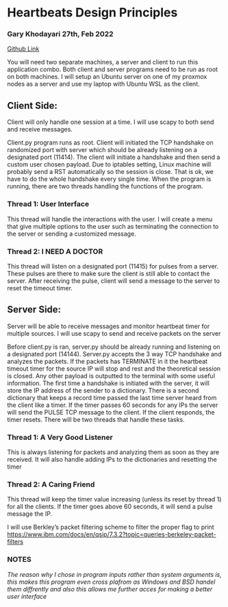 # Heartbeats Design Principles
### Gary Khodayari 27th, Feb 2022

[Github Link](https://github.com/d0ntblink/heartbeats)

You will need two separate machines, a server and client to run this application combo.
Both client and server programs need to be run as root on both machines.
I will setup an Ubuntu server on one of my proxmox nodes as a server and use my laptop with Ubuntu WSL as the client.

## Client Side:
Client will only handle one session at a time.
I will use scapy to both send and receive messages.

Client.py program runs as root. Client will initiated the TCP handshake on randomized port with server which should be already listening on a designated port (11414). The client will initiate a handshake and then send a custom user chosen payload. Due to iptables setting, Linux machine will probably send a RST automatically so the session is close. That is ok, we have to do the whole handshake every single time. When the program is running, there are two threads handling the functions of the program. 

### Thread 1: User Interface
This thread will handle the interactions with the user. I will create a menu that give multiple options to the user such as terminating the connection to the server or sending a customized message.

### Thread 2: I NEED A DOCTOR
This thread will listen on a designated port (11415) for pulses from a server. These pulses are there to make sure the client is still able to contact the server. After receiving the pulse, client will send a message to the server to reset the timeout timer.

## Server Side:
Server will be able to receive messages and monitor heartbeat timer for multiple sources.
I will use scapy to send and receive packets on the server

Before client.py is ran, server.py should be already running and listening on a designated port (14144). Server.py accepts the 3 way TCP handshake and analyzes the packets. If the packets has TERMINATE in it the heartbeat timeout timer for the source IP will stop and rest and the theoretical session is closed. Any other payload is outputted to the terminal with some useful information. The first time a handshake is initiated with the server, it will store the IP address of the sender to a dictionary. There is a second dictionary that keeps a record time passed the last time server heard from the client like a timer. If the timer passes 60 seconds for any IPs the server will send the PULSE TCP message to the client. If the client responds, the timer resets. There will be two threads that handle these tasks.

### Thread 1: A Very Good Listener
This is always listening for packets and analyzing them as soon as they are received. It will also handle adding IPs to the dictionaries and resetting the timer

### Thread 2: A Caring Friend
This thread will keep the timer value increasing (unless its reset by thread 1) for all the clients. If the timer goes above 60 seconds, it will send a pulse message the IP.

I will use Berkley’s packet filtering scheme to filter the proper flag to print
https://www.ibm.com/docs/en/qsip/7.3.2?topic=queries-berkeley-packet-filters

### NOTES
*The reason why I chose in program inputs rather than system arguments is, this makes this program even cross plafrom as Windows and BSD handel them diffrently and also this allows me further acces for making a better user interface*